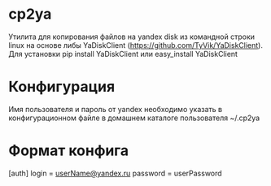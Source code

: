 # cp2ya
Утилита для копирования файлов на yandex disk из командной строки linux на основе либы YaDiskClient (https://github.com/TyVik/YaDiskClient).
Для установки pip install YaDiskClient или easy_install YaDiskClient

# Конфигурация 
Имя пользователя и пароль от yandex необходимо указать в конфигурационном файле в домашнем каталоге пользователя ~/.cp2ya

# Формат конфига
[auth]
login = userName@yandex.ru
password = userPassword

